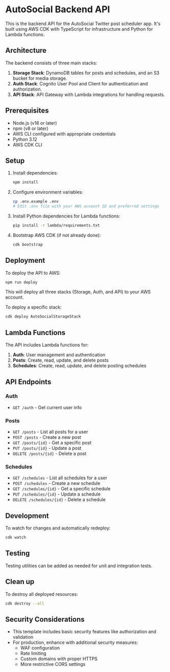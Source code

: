 # AutoSocial Backend API

This is the backend API for the AutoSocial Twitter post scheduler app. It's built using AWS CDK with TypeScript for infrastructure and Python for Lambda functions.

## Architecture

The backend consists of three main stacks:

1. **Storage Stack**: DynamoDB tables for posts and schedules, and an S3 bucket for media storage.
2. **Auth Stack**: Cognito User Pool and Client for authentication and authorization.
3. **API Stack**: API Gateway with Lambda integrations for handling requests.

## Prerequisites

-   Node.js (v16 or later)
-   npm (v8 or later)
-   AWS CLI configured with appropriate credentials
-   Python 3.12
-   AWS CDK CLI

## Setup

1. Install dependencies:

    ```bash
    npm install
    ```

2. Configure environment variables:

    ```bash
    cp .env.example .env
    # Edit .env file with your AWS account ID and preferred settings
    ```

3. Install Python dependencies for Lambda functions:

    ```bash
    pip install -r lambda/requirements.txt
    ```

4. Bootstrap AWS CDK (if not already done):
    ```bash
    cdk bootstrap
    ```

## Deployment

To deploy the API to AWS:

```bash
npm run deploy
```

This will deploy all three stacks (Storage, Auth, and API) to your AWS account.

To deploy a specific stack:

```bash
cdk deploy AutoSocialStorageStack
```

## Lambda Functions

The API includes Lambda functions for:

1. **Auth**: User management and authentication
2. **Posts**: Create, read, update, and delete posts
3. **Schedules**: Create, read, update, and delete posting schedules

## API Endpoints

### Auth

-   `GET /auth` - Get current user info

### Posts

-   `GET /posts` - List all posts for a user
-   `POST /posts` - Create a new post
-   `GET /posts/{id}` - Get a specific post
-   `PUT /posts/{id}` - Update a post
-   `DELETE /posts/{id}` - Delete a post

### Schedules

-   `GET /schedules` - List all schedules for a user
-   `POST /schedules` - Create a new schedule
-   `GET /schedules/{id}` - Get a specific schedule
-   `PUT /schedules/{id}` - Update a schedule
-   `DELETE /schedules/{id}` - Delete a schedule

## Development

To watch for changes and automatically redeploy:

```bash
cdk watch
```

## Testing

Testing utilities can be added as needed for unit and integration tests.

## Clean up

To destroy all deployed resources:

```bash
cdk destroy --all
```

## Security Considerations

-   This template includes basic security features like authorization and validation
-   For production, enhance with additional security measures:
    -   WAF configuration
    -   Rate limiting
    -   Custom domains with proper HTTPS
    -   More restrictive CORS settings
